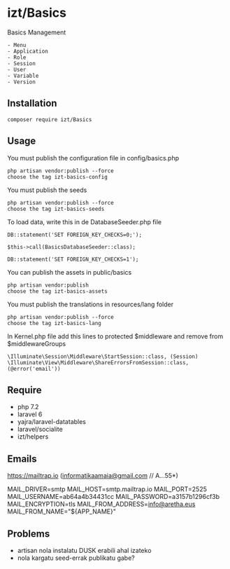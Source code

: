 # izt/Basics

Basics Management

    - Menu
    - Application    
    - Role
    - Session
    - User
    - Variable
    - Version
    
## Installation

```
composer require izt/Basics
```

## Usage

You must publish the configuration file in config/basics.php

```
php artisan vendor:publish --force   
choose the tag izt-basics-config
```

You must publish the seeds
```
php artisan vendor:publish --force    
choose the tag izt-basics-seeds
```
To load data, write this in de DatabaseSeeder.php file
```
DB::statement('SET FOREIGN_KEY_CHECKS=0;');

$this->call(BasicsDatabaseSeeder::class);

DB::statement('SET FOREIGN_KEY_CHECKS=1');

```     
You can publish the assets in public/basics
```
php artisan vendor:publish   
choose the tag izt-basics-assets
```

You must publish the translations in resources/lang folder
```
php artisan vendor:publish --force   
choose the tag izt-basics-lang
```

In Kernel.php file add this lines to protected $middleware and remove from $middlewareGroups

```
\Illuminate\Session\Middleware\StartSession::class, (Session)
\Illuminate\View\Middleware\ShareErrorsFromSession::class, (@error('email'))
```

## Require

- php 7.2
- laravel 6
- yajra/laravel-datatables
- laravel/socialite
- izt/helpers

## Emails 

https://mailtrap.io (informatikaamaia@gmail.com // A...55*)

MAIL_DRIVER=smtp
MAIL_HOST=smtp.mailtrap.io
MAIL_PORT=2525
MAIL_USERNAME=ab64a4b34431cc
MAIL_PASSWORD=a3157b1296cf3b
MAIL_ENCRYPTION=tls
MAIL_FROM_ADDRESS=info@aretha.eus
MAIL_FROM_NAME="${APP_NAME}"

## Problems
 
- artisan nola instalatu DUSK erabili ahal izateko    
- nola kargatu seed-errak publikatu gabe?
